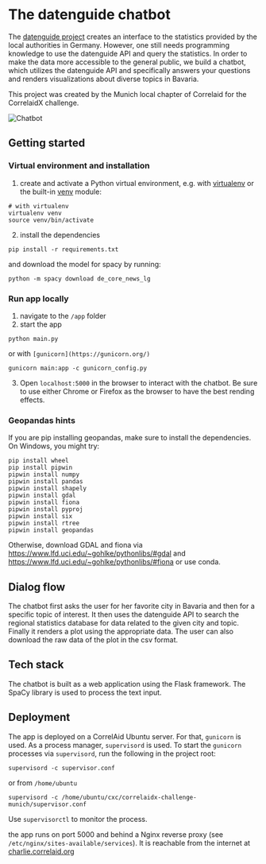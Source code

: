 # The datenguide chatbot

The [datenguide project](https://datengui.de/) creates an interface to the 
statistics provided by the local authorities in Germany. However, one still
needs programming knowledge to use the datenguide API and query the
statistics. In order to make the data more accessible to the general public,
we build a chatbot, which utilizes the datenguide API and specifically answers 
your questions and renders visualizations about diverse topics in Bavaria.

This project was created by the Munich local chapter of Correlaid for the 
CorrelaidX challenge.

![Chatbot](https://github.com/CorrelAid/correlaidx-challenge-munich/blob/master/.github/chatbot_pic3.PNG)

## Getting started
### Virtual environment and installation
1. create and activate a Python virtual environment, e.g. with [virtualenv](https://virtualenv.pypa.io/en/latest/) or the built-in [venv](https://docs.python.org/3/library/venv.html) module:

```
# with virtualenv 
virtualenv venv
source venv/bin/activate
```

2. install the dependencies
```
pip install -r requirements.txt
```

and download the model for spacy by running:

```
python -m spacy download de_core_news_lg
```

### Run app locally
1. navigate to the `/app` folder
2. start the app
```
python main.py
```

or with `[gunicorn](https://gunicorn.org/)`
```
gunicorn main:app -c gunicorn_config.py
```
3. Open `localhost:5000` in the browser to interact with the chatbot. Be sure to use either Chrome or Firefox as the browser to have the best
rending effects.

### Geopandas hints
If you are pip installing geopandas, make sure to install the dependencies. 
On Windows, you might try:
```
pip install wheel
pip install pipwin
pipwin install numpy
pipwin install pandas
pipwin install shapely
pipwin install gdal
pipwin install fiona
pipwin install pyproj
pipwin install six
pipwin install rtree
pipwin install geopandas
```

Otherwise,  download GDAL and fiona via https://www.lfd.uci.edu/~gohlke/pythonlibs/#gdal and https://www.lfd.uci.edu/~gohlke/pythonlibs/#fiona or use conda.

## Dialog flow

The chatbot first asks the user for her favorite city in Bavaria and then
for a specific topic of interest. It then uses the datenguide API to search
the regional statistics database for data related to the given city and topic.
Finally it renders a plot using the appropriate data. The user can also
download the raw data of the plot in the csv format.

## Tech stack

The chatbot is built as a web application using the Flask framework. The 
SpaCy library is used to process the text input.

## Deployment
The app is deployed on a CorrelAid Ubuntu server. 
For that, `gunicorn` is used. As a process manager, `supervisord` is used. 
To start the `gunicorn` processes via `supervisord`, run the following in the project root:

```
supervisord -c supervisor.conf
```

or from `/home/ubuntu`
```
supervisord -c /home/ubuntu/cxc/correlaidx-challenge-munich/supervisor.conf
```

Use `supervisorctl` to monitor the process.

the app runs on port 5000 and behind a Nginx reverse proxy (see `/etc/nginx/sites-available/services`).
It is reachable from the internet at [charlie.correlaid.org](https://charlie.correlaid.org)
